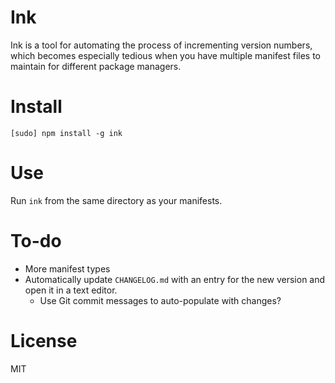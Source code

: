 # Ink

Ink is a tool for automating the process of incrementing version numbers, which becomes especially tedious when you have multiple manifest files to maintain for different package managers.

# Install

`[sudo] npm install -g ink`

# Use

Run `ink` from the same directory as your manifests.

# To-do
- More manifest types
- Automatically update `CHANGELOG.md` with an entry for the new version and open it in a text editor.
    - Use Git commit messages to auto-populate with changes?

# License

MIT
